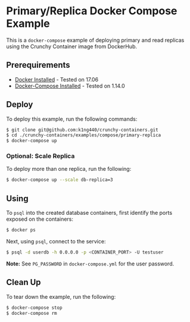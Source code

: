 # Primary/Replica Docker Compose Example

This is a `docker-compose` example of deploying primary
and read replicas using the Crunchy Container image from DockerHub.

## Prerequirements

* [Docker Installed](https://docs.docker.com/engine/installation/) - Tested on 17.06
* [Docker-Compose Installed](https://docs.docker.com/compose/install/) - Tested on 1.14.0

## Deploy

To deploy this example, run the following commands:

```bash
$ git clone git@github.com:k1ng440/crunchy-containers.git
$ cd ./crunchy-containers/examples/compose/primary-replica
$ docker-compose up
```

### Optional: Scale Replica

To deploy more than one replica, run the following:

```bash
$ docker-compose up --scale db-replica=3
```

## Using

To `psql` into the created database containers, first identify the ports exposed
on the containers:

```bash
$ docker ps
```

Next, using `psql`, connect to the service:

```bash
$ psql -d userdb -h 0.0.0.0 -p <CONTAINER_PORT> -U testuser
```

**Note:** See `PG_PASSWORD` in `docker-compose.yml` for the user password.

## Clean Up

To tear down the example, run the following:

```bash
$ docker-compose stop
$ docker-compose rm
```
